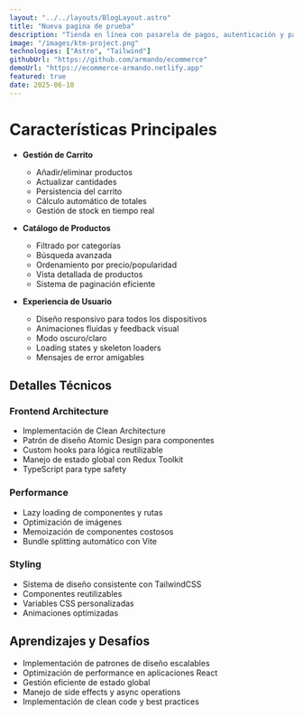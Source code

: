 ```yaml
---
layout: "../../layouts/BlogLayout.astro"
title: "Nueva pagina de prueba"
description: "Tienda en línea con pasarela de pagos, autenticación y panel de administración. Tienda en línea con pasarela de pagos, autenticación y panel de administración. Tienda en línea con pasarela de pagos, autenticación y panel de administración."
image: "/images/ktm-project.png"
technologies: ["Astro", "Tailwind"]
githubUrl: "https://github.com/armando/ecommerce"
demoUrl: "https://ecommerce-armando.netlify.app"
featured: true
date: 2025-06-10
---
```


# Características Principales

- **Gestión de Carrito**
  - Añadir/eliminar productos
  - Actualizar cantidades
  - Persistencia del carrito
  - Cálculo automático de totales
  - Gestión de stock en tiempo real

- **Catálogo de Productos**
  - Filtrado por categorías
  - Búsqueda avanzada
  - Ordenamiento por precio/popularidad
  - Vista detallada de productos
  - Sistema de paginación eficiente

- **Experiencia de Usuario**
  - Diseño responsivo para todos los dispositivos
  - Animaciones fluidas y feedback visual
  - Modo oscuro/claro
  - Loading states y skeleton loaders
  - Mensajes de error amigables

## Detalles Técnicos

### Frontend Architecture
- Implementación de Clean Architecture
- Patrón de diseño Atomic Design para componentes
- Custom hooks para lógica reutilizable
- Manejo de estado global con Redux Toolkit
- TypeScript para type safety

### Performance
- Lazy loading de componentes y rutas
- Optimización de imágenes
- Memoización de componentes costosos
- Bundle splitting automático con Vite

### Styling
- Sistema de diseño consistente con TailwindCSS
- Componentes reutilizables
- Variables CSS personalizadas
- Animaciones optimizadas

## Aprendizajes y Desafíos

- Implementación de patrones de diseño escalables
- Optimización de performance en aplicaciones React
- Gestión eficiente de estado global
- Manejo de side effects y async operations
- Implementación de clean code y best practices
